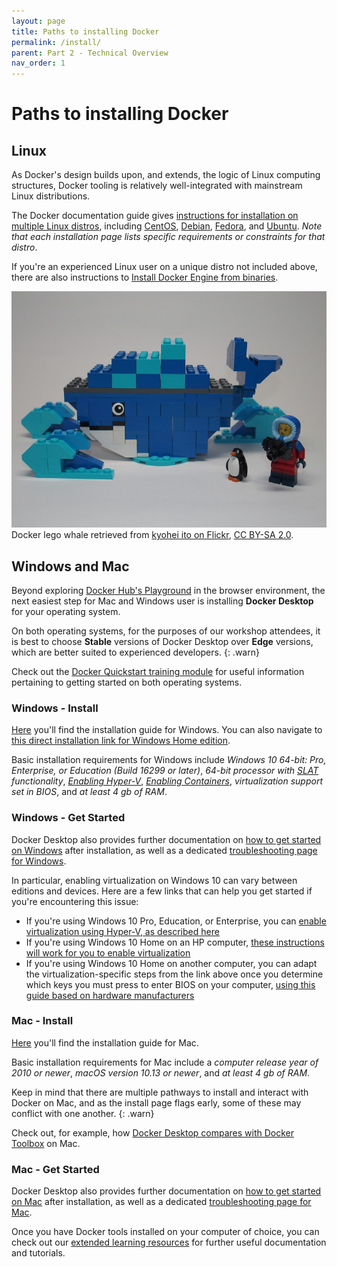 ```yaml
---
layout: page
title: Paths to installing Docker
permalink: /install/
parent: Part 2 - Technical Overview
nav_order: 1
---
```


# Paths to installing Docker

## Linux 

As Docker's design builds upon, and extends, the logic of Linux computing structures, Docker tooling is relatively well-integrated with mainstream Linux distributions.

The Docker documentation guide gives [instructions for installation on multiple Linux distros](https://docs.docker.com/engine/install/#server), including [CentOS](https://docs.docker.com/engine/install/centos/), [Debian](https://docs.docker.com/engine/install/debian/), [Fedora](https://docs.docker.com/engine/install/fedora/), and [Ubuntu](https://docs.docker.com/engine/install/ubuntu/). *Note that each installation page lists specific requirements or constraints for that distro*.

If you're an experienced Linux user on a unique distro not included above, there are also instructions to [Install Docker Engine from binaries](https://docs.docker.com/engine/install/binaries/).

![Docker whale made with lego](/content/figures/docker_lego.jpg)
Docker lego whale retrieved from [kyohei ito on Flickr](https://www.flickr.com/photos/134416355@N07/31518965950), [CC BY-SA 2.0](https://creativecommons.org/licenses/by-sa/2.0/).

## Windows and Mac

Beyond exploring [Docker Hub's Playground](https://labs.play-with-docker.com/) in the browser environment, the next easiest step for Mac and Windows user is installing **Docker Desktop** for your operating system. 

On both operating systems, for the purposes of our workshop attendees, it is best to choose **Stable** versions of Docker Desktop over **Edge** versions, which are better suited to experienced developers.
{: .warn}

Check out the [Docker Quickstart training module](https://docs.docker.com/get-started/) for useful information pertaining to getting started on both operating systems.

### Windows - Install

[Here](https://docs.docker.com/docker-for-windows/install/) you'll find the installation guide for Windows. You can also navigate to [this direct installation link for Windows Home edition](https://docs.docker.com/docker-for-windows/install-windows-home/). 

Basic installation requirements for Windows include *Windows 10 64-bit: Pro, Enterprise, or Education (Build 16299 or later)*, *64-bit processor with [SLAT](https://en.wikipedia.org/wiki/Second_Level_Address_Translation/) functionality*, *[Enabling Hyper-V](https://docs.microsoft.com/en-us/virtualization/hyper-v-on-windows/quick-start/enable-hyper-v/)*, *[Enabling Containers](https://docs.microsoft.com/en-us/virtualization/windowscontainers/quick-start/set-up-environment?tabs=Windows-10-Client/)*, *virtualization support set in BIOS*, and *at least 4 gb of RAM*.

### Windows - Get Started

Docker Desktop also provides further documentation on [how to get started on Windows](https://docs.docker.com/docker-for-windows/) after installation, as well as a dedicated [troubleshooting page for Windows](https://docs.docker.com/docker-for-windows/troubleshoot/).

In particular, enabling virtualization on Windows 10 can vary between editions and devices. Here are a few links that can help you get started if you're encountering this issue:

* If you're using Windows 10 Pro, Education, or Enterprise, you can [enable virtualization using Hyper-V, as described here](https://docs.microsoft.com/en-gb/archive/blogs/canitpro/step-by-step-enabling-hyper-v-for-use-on-windows-10)
* If you're using Windows 10 Home on an HP computer, [these instructions will work for you to enable virtualization](https://thewebspark.com/2019/04/02/how-to-enable-virtualization-in-bios-of-windows-10-home-hp-systems-solved/)
* If you're using Windows 10 Home on another computer, you can adapt the virtualization-specific steps from the link above once you determine which keys you must press to enter BIOS on your computer, [using this guide based on hardware manufacturers](https://www.tomshardware.com/reviews/bios-keys-to-access-your-firmware,5732.html)

### Mac - Install

[Here](https://docs.docker.com/docker-for-mac/install/) you'll find the installation guide for Mac. 

Basic installation requirements for Mac include a *computer release year of 2010 or newer*, *macOS version 10.13 or newer*, and *at least 4 gb of RAM*.

Keep in mind that there are multiple pathways to install and interact with Docker on Mac, and as the install page flags early, some of these may conflict with one another. 
{: .warn}

Check out, for example, how [Docker Desktop compares with Docker Toolbox](https://docs.docker.com/docker-for-mac/docker-toolbox/) on Mac.

### Mac - Get Started

Docker Desktop also provides further documentation on [how to get started on Mac](https://docs.docker.com/docker-for-mac/) after installation, as well as a dedicated [troubleshooting page for Mac](https://docs.docker.com/docker-for-mac/troubleshoot/).

Once you have Docker tools installed on your computer of choice, you can check out our [extended learning resources](resources.md) for further useful documentation and tutorials.

